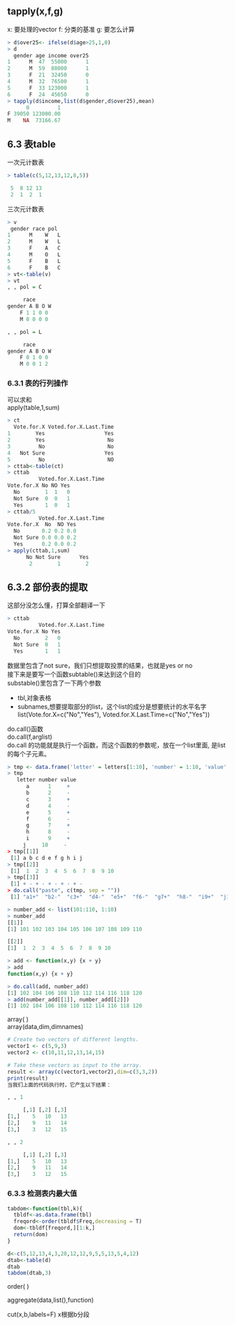 ## tapply(x,f,g)
x: 要处理的vector
f: 分类的基准
g: 要怎么计算


```r
> d$over25<- ifelse(d$age>25,1,0)
> d
  gender age income over25
1      M  47  55000      1
2      M  59  88000      1
3      F  21  32450      0
4      M  32  76500      1
5      F  33 123000      1
6      F  24  45650      0
> tapply(d$income,list(d$gender,d$over25),mean)
      0         1
F 39050 123000.00
M    NA  73166.67
```

## 6.3 表table
一次元计数表
```r
> table(c(5,12,13,12,8,5))

 5  8 12 13 
 2  1  2  1 
 ```

三次元计数表
 ```r
 > v
  gender race pol
1      M    W   L
2      M    W   L
3      F    A   C
4      M    O   L
5      F    B   L
6      F    B   C
> vt<-table(v)
> vt
, , pol = C

      race
gender A B O W
     F 1 1 0 0
     M 0 0 0 0

, , pol = L

      race
gender A B O W
     F 0 1 0 0
     M 0 0 1 2
```

### 6.3.1 表的行列操作
可以求和  
apply(table,1,sum)

```r
> ct
  Vote.for.X Voted.for.X.Last.Time
1        Yes                   Yes
2        Yes                    No
3         No                    No
4   Not Sure                   Yes
5         No                    NO
> cttab<-table(ct)
> cttab
          Voted.for.X.Last.Time
Vote.for.X No NO Yes
  No        1  1   0
  Not Sure  0  0   1
  Yes       1  0   1
> cttab/5
          Voted.for.X.Last.Time
Vote.for.X  No  NO Yes
  No       0.2 0.2 0.0
  Not Sure 0.0 0.0 0.2
  Yes      0.2 0.0 0.2
> apply(cttab,1,sum)
      No Not Sure      Yes 
       2        1        2 
```
## 6.3.2 部份表的提取
这部分没怎么懂，打算全部翻译一下
```r
> cttab
          Voted.for.X.Last.Time
Vote.for.X No Yes
  No        2   0
  Not Sure  0   1
  Yes       1   1
```

数据里包含了not sure，我们只想提取投票的结果，也就是yes or no  
接下来是要写一个函数subtable()来达到这个目的  
substable()里包含了一下两个参数

- tbl,对象表格
- subnames,想要提取部分的list，这个list的成分是想要统计的水平名字  
list(Vote.for.X=c("No","Yes"),
    Voted.for.X.Last.Time=c("No","Yes"))

do.call()函数  
do.call(f,arglist)  
do.call 的功能就是执行一个函数，而这个函数的参数呢，放在一个list里面, 是list的每个子元素。  
```r
> tmp <- data.frame('letter' = letters[1:10], 'number' = 1:10, 'value' = c('+','-'))
> tmp
   letter number value
      a      1     +
      b      2     -
      c      3     +
      d      4     -
      e      5     +
      f      6     -
      g      7     +
      h      8     -
      i      9     +
     j     10     -
> tmp[[1]]
 [1] a b c d e f g h i j
> tmp[[2]]
 [1]  1  2  3  4  5  6  7  8  9 10
> tmp[[3]]
 [1] + - + - + - + - + -
> do.call("paste", c(tmp, sep = ""))
 [1] "a1+"  "b2-"  "c3+"  "d4-"  "e5+"  "f6-"  "g7+"  "h8-"  "i9+"  "j10-"
 ```

 ```r
 > number_add <- list(101:110, 1:10)
> number_add
[[1]]
 [1] 101 102 103 104 105 106 107 108 109 110

[[2]]
 [1]  1  2  3  4  5  6  7  8  9 10

> add <- function(x,y) {x + y}
> add
function(x,y) {x + y}

> do.call(add, number_add)
 [1] 102 104 106 108 110 112 114 116 118 120
> add(number_add[[1]], number_add[[2]])
 [1] 102 104 106 108 110 112 114 116 118 120
 ```

array( )  
array(data,dim,dimnames)

```r
# Create two vectors of different lengths.
vector1 <- c(5,9,3)
vector2 <- c(10,11,12,13,14,15)

# Take these vectors as input to the array.
result <- array(c(vector1,vector2),dim=c(3,3,2))
print(result)
当我们上面的代码执行时，它产生以下结果：

, , 1

     [,1] [,2] [,3]
[1,]    5   10   13
[2,]    9   11   14
[3,]    3   12   15

, , 2

     [,1] [,2] [,3]
[1,]    5   10   13
[2,]    9   11   14
[3,]    3   12   15
```

### 6.3.3 检测表内最大值
```r
tabdom<-function(tbl,k){
  tbldf<-as.data.frame(tbl)
  freqord<-order(tbldf$Freq,decreasing = T)
  dom<-tbldf[freqord,][1:k,]
  return(dom)
}

d<-c(5,12,13,4,3,28,12,12,9,5,5,13,5,4,12)
dtab<-table(d)
dtab
tabdom(dtab,3)
```
order( )

aggregate(data,list(),function)  

cut(x,b,labels=F)
x根据b分段









